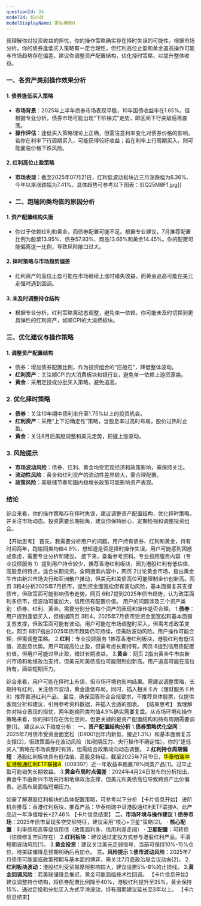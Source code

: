 ```yaml
---
questionId: 24
modelId: 蚂小财
modelDisplayName: 匿名模型H
---
```

我理解你对投资收益的担忧，你的操作策略确实存在择时失误的可能性。根据市场分析，你的债券逢低买入策略有一定合理性，但红利高位止盈和黄金追高操作可能与市场趋势存在偏差。建议你调整资产配置结构，优化择时策略，以提升整体收益。

### 一、各资产类别操作效果分析

#### 1. 债券逢低买入策略

- **市场背景**：2025年上半年债券市场表现平稳，10年国债收益率在1.65%。但根据专业分析，债券市场可能出现“下阶梯式”走势，即区间下行突破后再震荡。
- **操作评估**：逢低买入策略理论上正确，但需注意利率变化对债券价格的影响。若你在利率下行周期买入，可能获得较好收益；若在利率上行周期买入，则可能面临价格下跌风险。

#### 2. 红利高位止盈策略

- **市场表现**：截至2025年07月21日，红利低波动板块近三月涨跌幅为6.36%、今年以来涨跌幅为7.41%。具体趋势可参考以下图表：![[Q25M8F1.jpg]]
- ### 二、跑输同类均值的原因分析

#### 1. 资产配置结构失衡

- 你过于依赖红利和黄金，而债券配置可能不足。根据专业建议，7月推荐配置比例为股票13.95%、债券57.93%、商品13.66%和黄金14.45%。你的配置可能偏离这一比例，导致风险敞口过大。

#### 2. 择时策略与市场趋势偏差

- 红利资产的高位止盈可能在市场继续上涨时错失收益，而黄金追高可能在美元走强时遇到回调。

#### 3. 未及时调整持仓结构

- 根据专业分析，红利策略需动态调整，避免单一依赖。你可能未及时切换到更具弹性的红利资产，如顺CPI的大消费板块。

### 三、优化建议与操作策略

#### 1. 调整资产配置结构

- 债券：增加债券配置比例，作为投资组合的“压舱石”，降低整体波动。
- **红利资产**：关注顺CPI的大消费板块和银行业，避免单一依赖上游资源类。
- **黄金**：采用定投或分批买入策略，避免追高。

### 2. 优化择时策略

- **债券**：关注10年期中债利率升至1.75%以上的投资机会。
- **红利资产**：采用“上下沿确定性”策略，当股息率过高时布局，股价过热时止盈。
- **黄金**：关注8月后美股调整和美元走势，把握上涨驱动。

### 3. 风险提示

- **市场波动风险**：债券、红利、黄金均受宏观经济和政策影响，需保持关注。
- **流动性风险**：黄金和红利资产的流动性差异较大，需合理配置。
- **政策风险**：美联储节奏和国内稳增长政策可能影响资产表现。
### 结论

综合来看，你的操作策略存在择时失误，建议调整资产配置结构，优化择时策略，并关注市场动态。投资需要长期视角，建议你保持耐心，定期检视和调整投资组合。

【开始思考】 首先，我需要分析用户的问题。用户持有债券、红利和黄金，持有时间两年，跑输同类均值4.9%，想知道是否是择时操作失误。用户可能感到困惑或焦虑，需要专业分析和建议。
接下来，查看参考资料。专业投顾服务内容（专业投顾服务 1）提到用户持仓较少，推荐香港红利板块，因为港股红利有低估值、高股息的特点，适合长期投资。全网搜索内容中，网页 2讨论黄金市场，指出黄金牛市由新兴市场央行和亚洲散户推动，但美元和美债高位可能限制金价创新高。网页 3和4分析2025年7月债市，提到资金面宽松但有波动风险，基本面弱复苏支撑债市，但政策面可能影响债市走势。网页 6和7提到2025年债市趋势，认为政策面利多债市，但波动可能加大，信用债有配置价值。
用户的问题涉及三个资产类别：债券、红利、黄金。需要分别分析每个资产的表现和操作是否合理。
1.**债券**：用户提到逢低买入，但根据网页 3和4，2025年7月债市受资金面宽松和基本面弱复苏支撑，但政策面可能有波动。用户可能在市场调整时买入，但需考虑政策变化。网页 6和7指出2025年债市趋势仍可持续，但需防波动风险。用户操作可能合理，但需调整策略。
2.**红利**：专业投顾服务 1推荐香港红利板块，港股红利有低估值、高股息优势。用户可能高位止盈，但需考虑长期持有。网页 6提到信用债配置价值，但用户可能过早止盈，错过长期收益。
3.**黄金**：网页 2指出黄金牛市由新兴市场和地缘政治支持，但美元和美债高位可能限制创新高。用户追高可能在高位持有，面临短期压力。

综合来看，用户可能在择时上有误，但市场环境也影响结果。需建议调整策略，长期持有红利，关注债市波动，黄金逢低布局。同时，插入相关卡片（理财服务卡片 8）推荐香港红利产品。
最后，确保回答符合合规要求，不推荐具体股票，仅提供客观分析和建议，引用参考资料数据，并插入合适的图表。
【结束思考】
我理解你对持仓表现的担忧，两年跑输同类均值4.9%确实需要复盘。从市场环境和操作策略来看，你的择时存在优化空间，但更关键的是资产配置结构和持有周期需要调整[1]。
建议从以下维度分析：
**一、**资产配置结构分析****
1.**债券策略优化空间**：2025年7月债市受资金面宽松（DR001创年内新低，接近1.3%）和基本面弱复苏支撑[2]，但政策面存在波动风险（如税期压力、央行操作不确定性）。你的"逢低买入"策略在市场调整时有效，但需结合政策动向动态调整。
2.**红利持仓周期偏短**：港股红利板块具有低估值、高股息特征，截至2025年7月19日，<mark>华泰柏瑞中证港股通红利ETF联接A</mark>（009397）近一年收益率跑赢78%同类产品[1]。过早止盈可能错失长期收益。
3.**黄金布局时点偏差**：2024年4月24日发布的分析指出，黄金牛市由新兴市场央行和地缘政治支撑，但美元和美债高位导致跨资产比价偏贵。追高布局面临短期压力。

如需了解港股红利板块的具体配置策略，可参考以下分析
【卡片信息开始】
进阶机会推荐：香港红利板块，推荐产品：华泰柏瑞中证港股通红利ETF联接A，此产品近一年净值增长+27.46%
【卡片信息结束】
**二、**市场环境与操作建议****
1.**债券市场**：2025年债市呈现多空交织特征，建议采用"核心+卫星"策略[2]。
·
**核心配置**：利率债和高等级信用债（政策面利多，信用利差走阔）
·
**卫星配置**：可转债（估值修复空间存在）
2.**红利板块**：建议通过定投方式参与港股红利产品，平滑短期波动风险[1]。
3.**黄金投资**：建议关注美元走弱信号，当前可保持10%-15%仓位，待美联储降息预期明确后再加仓。
**三、**风险提示****
1.**债市波动风险**：2025年7月债市可能面临政策预期与基本面的博弈，需关注7月底政治局会议动向[2]。
2.**红利板块波动**：港股红利受贸易摩擦影响较大，建议设置5%-8%的止损线。
3.**黄金回调风险**：若美联储降息推迟，黄金可能面临技术性回调。
【卡片信息开始】建议调整持仓结构，将债券配置比例降至40%，港股红利提升至35%，黄金保持15%。通过定投和分批买入方式平滑波动，持有周期建议延长至3年以上。
【卡片信息结束】


